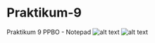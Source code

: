 # Praktikum-9
 Praktikum 9 PPBO - Notepad
![alt text](https://github.com/annasabdurrahman354/Praktikum-9/blob/main/1.png?raw=true)
![alt text](https://github.com/annasabdurrahman354/Praktikum-9/blob/main/1.png?raw=true)